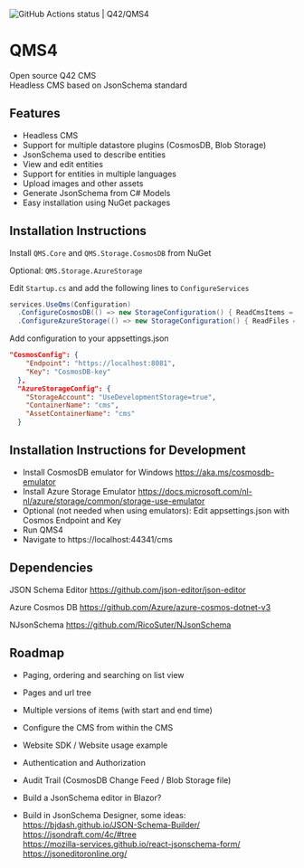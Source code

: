 ![GitHub Actions status | Q42/QMS4](https://github.com/Q42/QMS4/workflows/ASP.NET%20Core%20CI/badge.svg)
# QMS4
Open source Q42 CMS   
Headless CMS based on JsonSchema standard

## Features
- Headless CMS
- Support for multiple datastore plugins (CosmosDB, Blob Storage)
- JsonSchema used to describe entities
- View and edit entities
- Support for entities in multiple languages
- Upload images and other assets
- Generate JsonSchema from C# Models
- Easy installation using NuGet packages

## Installation Instructions
Install `QMS.Core` and `QMS.Storage.CosmosDB` from NuGet

Optional: `QMS.Storage.AzureStorage` 

Edit `Startup.cs` and add the following lines to `ConfigureServices`   

```cs
services.UseQms(Configuration)
  .ConfigureCosmosDB(() => new StorageConfiguration() { ReadCmsItems = true })
  .ConfigureAzureStorage(() => new StorageConfiguration() { ReadFiles = true });
```

Add configuration to your appsettings.json
```json
"CosmosConfig": {
    "Endpoint": "https://localhost:8081",
    "Key": "CosmosDB-key"
  },
  "AzureStorageConfig": {
    "StorageAccount": "UseDevelopmentStorage=true",
    "ContainerName": "cms",
    "AssetContainerName": "cms"
  }
```

## Installation Instructions for Development
- Install CosmosDB emulator for Windows https://aka.ms/cosmosdb-emulator
- Install Azure Storage Emulator https://docs.microsoft.com/nl-nl/azure/storage/common/storage-use-emulator
- Optional (not needed when using emulators): Edit appsettings.json with Cosmos Endpoint and Key
- Run QMS4
- Navigate to https://localhost:44341/cms

## Dependencies
JSON Schema Editor
https://github.com/json-editor/json-editor

Azure Cosmos DB
https://github.com/Azure/azure-cosmos-dotnet-v3

NJsonSchema
https://github.com/RicoSuter/NJsonSchema


## Roadmap
- Paging, ordering and searching on list view

- Pages and url tree

- Multiple versions of items (with start and end time)

- Configure the CMS from within the CMS

- Website SDK / Website usage example

- Authentication and Authorization

- Audit Trail (CosmosDB Change Feed / Blob Storage file)

- Build a JsonSchema editor in Blazor?

- Build in JsonSchema Designer, some ideas:  
https://bjdash.github.io/JSON-Schema-Builder/  
https://jsondraft.com/4c/#tree  
https://mozilla-services.github.io/react-jsonschema-form/  
https://jsoneditoronline.org/  
